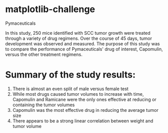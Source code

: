 # matplotlib-challenge
Pymaceuticals

In this study, 250 mice identified with SCC tumor growth were treated through a variety of drug regimens. Over the course of 45 days, tumor development was observed and measured. The purpose of this study was to compare the performance of Pymaceuticals' drug of interest, Capomulin, versus the other treatment regimens. 

# Summary of the study results:
1. There is almost an even split of male versus female test
2. While most drugs caused tumor volumes to increase with time, Capomulin and Ramicane were the only ones effective at reducing or containing the tumor volumes
3. Capomulin was the most effective drug in reducing the average tumor size
4. There appears to be a strong linear correlation between weight and tumor volume
